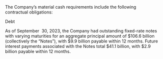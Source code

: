 The Company’s material cash requirements include the following contractual obligations:

Debt

As  of  September  30,  2023,  the  Company  had  outstanding  fixed-rate  notes  with  varying  maturities  for  an  aggregate  principal
amount  of  $106.6  billion  (collectively  the  “Notes”),  with  $9.9  billion  payable  within  12  months.  Future  interest  payments
associated with the Notes total $41.1 billion, with $2.9 billion payable within 12 months.